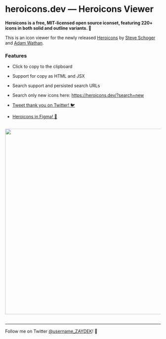 # heroicons.dev — Heroicons Viewer

**Heroicons is a free, MIT-licensed open source iconset, featuring 220+ icons in both solid and outline variants. 💅**

This is an icon viewer for the newly released [Heroicons](https://github.com/refactoringui/heroicons) by [Steve Schoger](https://twitter.com/steveschoger) and [Adam Wathan](https://twitter.com/adamwathan).

### Features

- Click to copy to the clipboard
- Support for copy as HTML and JSX
- Search support and persisted search URLs
- Search only new icons here: https://heroicons.dev/?search=new

- [Tweet thank you on Twitter! 🐦](https://twitter.com/intent/tweet?text=Thanks%20@steveschoger,%20@adamwathan,%20and%20@username_ZAYDEK%20for%20Heroicons!%20%F0%9F%A4%A9&url=https://heroicons.dev)
- [Heroicons in Figma! 🌈](https://www.figma.com/file/vfjBXrSSOCgmVEX5fdvV4L)

<br />
<div align="center">
	<img src="https://heroicons.dev/social.png" width="600" />
</div>
<br />

---

Follow me on Twitter [@username_ZAYDEK](https://twitter.com/username_ZAYDEK)! 🖖
